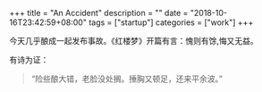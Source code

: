 +++
title = "An Accident"
description = ""
date = "2018-10-16T23:42:59+08:00"
tags = ["startup"]
categories = ["work"]
+++

今天几乎酿成一起发布事故。《红楼梦》开篇有言：愧则有馀,悔又无益。

有诗为证：

> “险些酿大错，老脸没处搁。捶胸又顿足，还来平余波。”
